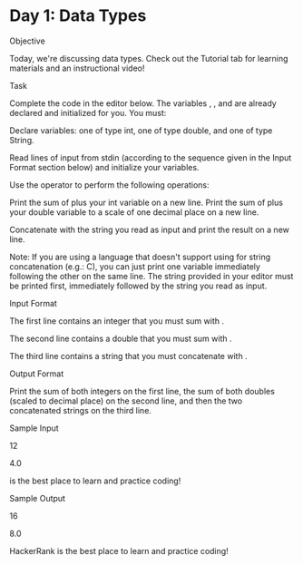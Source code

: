 # Day 1: Data Types

Objective

Today, we're discussing data types. Check out the Tutorial tab for learning materials and an instructional video!

Task

Complete the code in the editor below. The variables , , and  are already declared and initialized for you. You must:

Declare  variables: one of type int, one of type double, and one of type String.

Read  lines of input from stdin (according to the sequence given in the Input Format section below) and initialize your  variables.

Use the  operator to perform the following operations:

Print the sum of  plus your int variable on a new line.
Print the sum of  plus your double variable to a scale of one decimal place on a new line.

Concatenate  with the string you read as input and print the result on a new line.

Note: If you are using a language that doesn't support using  for string concatenation (e.g.: C), you can just print one variable immediately following the other on the same line. The string provided in your editor must be printed first, immediately followed by the string you read as input.

Input Format

The first line contains an integer that you must sum with .

The second line contains a double that you must sum with .

The third line contains a string that you must concatenate with .


Output Format

Print the sum of both integers on the first line, the sum of both doubles (scaled to  decimal place) on the second line, and then the two concatenated strings on the third line.

Sample Input

12

4.0

is the best place to learn and practice coding!


Sample Output

16

8.0

HackerRank is the best place to learn and practice coding!
